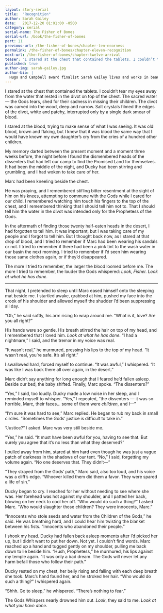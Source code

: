 ```yaml
---
layout: story-serial
title:  "Recognition"
author: Sarah Gailey
date:   2017-12-20 01:01:00 -0500
category: serial
serial-name: The Fisher of Bones
serial-url: /book/the-fisher-of-bones
part: 11
previous-url: /the-fisher-of-bones/chapter-ten-nearness
permalink: /the-fisher-of-bones/chapter-eleven-recognition
next-url: /the-fisher-of-bones/chapter-twelve-arrival
teaser: "I stared at the chest that contained the tablets. I couldn’t tear my eyes away from the water that rested in the divot on top of the chest."
published: true
author-img: sarah-gailey.jpg
author-bio: |
  Hugo and Campbell award finalist Sarah Gailey lives and works in beautiful Oakland, California. Her nonfiction has been published by _Mashable_ and the _Boston Globe_, and her fiction has been published internationally. She is a regular contributor for _Tor.com_ and _Barnes & Noble_. You can find links to her work at [www.sarahgailey.com](http://www.sarahgailey.com). She tweets [@gaileyfrey](http://twitter.com/gaileyfrey).
---
```


I stared at the chest that contained the tablets. I couldn’t tear my eyes away from the water that rested in the divot on top of the chest. The sacred water — the Gods tears, shed for their sadness in missing their children. The divot was carved into the wood, deep and narrow. Salt crystals filmed the edges of the divot, white and patchy, interrupted only by a single dark smear of blood.

I stared at the blood, trying to make sense of what I was seeing. It was old blood, brown and flaking, but I knew that it was blood the same way that I would have known my own daughter’s cry from the cries of a hundred other children.

My memory darted between the present moment and a moment three weeks before, the night before I found the dismembered heads of the dissenters that had left our camp to find the Promised Land for themselves. It had been the middle of the night, and Ducky had been stirring and grumbling, and I had woken to take care of her.

Marc had been kneeling beside the chest.

He was praying, and I remembered stifling bitter resentment at the sight of him on his knees, attempting to commune with the Gods while I cared for our child. I remembered watching him touch his fingers to the top of the chest, and I remembered thinking that I should tell him not to. That I should tell him the water in the divot was intended only for the Prophetess of the Gods.

In the aftermath of finding those twenty half-eaten heads in the desert, I had forgotten to tell him. It was important, but I was taking care of my people and I forgot to tell him. But I thought back now, as I stared at that drop of blood, and I tried to remember if Marc had been wearing his sandals or not. I tried to remember if there had been a pink tint to the wash water in our basin the next morning. I tried to remember if I’d seen him wearing those same clothes again, or if they’d disappeared.

The more I tried to remember, the larger the blood loomed before me. The more I tried to remember, the louder the Gods whispered: *Look, Fisher. Look at what he has done*.

----

That night, I pretended to sleep until Marc eased himself onto the sleeping mat beside me. I startled awake, grabbed at him, pushed my face into the crook of his shoulder and allowed myself the shudder I’d been suppressing all day.

“Oh,” he said softly, his arm rising to wrap around me. “What is it, love? Are you all right?”

His hands were so gentle. His breath stirred the hair on top of my head, and I remembered that I loved him. *Look at what he has done*. “I had a nightmare,” I said, and the tremor in my voice was real.

“It wasn’t real,” he murmured, pressing his lips to the top of my head. “It wasn’t real, you’re safe. It’s all right.”

I swallowed hard, forced myself to continue. “It was awful,” I whispered. “It was like I was back there all over again, in the desert.”

Marc didn’t say anything for long enough that I feared he’d fallen asleep. Beside our bed, the baby shifted. Finally, Marc spoke. “The dissenters?”

“Yes,” I said, too loudly. Ducky made a low noise in her sleep, and I reminded myself to whisper. “Yes,” I repeated, “the dissenters — it was so horrible, Marc, their faces… some of them were *children*, and I—”

“I’m sure it was hard to see,” Marc replied. He began to rub my back in small circles. “Sometimes the Gods’ justice is difficult to take in.”

“Justice?” I asked. Marc was very still beside me.

“Yes,” he said. “It must have been awful for you, having to see that. But surely you agree that it’s no less than what they deserved?”

I pulled away from him, stared at him hard even though he was just a vague patch of darkness in the shadows of our tent. “No,” I said, forgetting my volume again. “No one deserves that. They didn’t—”

“They strayed from the Gods’ path,” Marc said, also too loud, and his voice was a cliff’s edge. “Whoever killed them did them a favor. They were spared a life of sin.”

Ducky began to cry. I reached for her without needing to see where she was. Her forehead was hot against my shoulder, and I patted her back, blowing on her neck to cool her off. “Who would do such a thing?” I asked Marc. “Who would slaughter those children? They were innocents, Marc.”

“Innocents who stole seeds and water from the Children of the Gods,” he said. He was breathing hard, and I could hear him twisting the blanket between his fists. “Innocents who abandoned their people.”

I shook my head. Ducky had fallen back asleep moments after I’d picked her up, but I didn’t want to put her down. Not yet. I couldn’t find words. Marc reached up a hand and tugged gently on my shoulder, pulling me back down to lie beside him. “Hush, Prophetess,” he murmured, his lips against my temple again. “It was only a bad dream. The Gods will never let any harm befall those who follow their path.”

Ducky rested on my chest, her belly rising and falling with each deep breath she took. Marc’s hand found her, and he stroked her hair. “Who would do such a thing?” I whispered again.

“Shhh. Go to sleep,” he whispered. “There’s nothing to fear.”

The Gods Whispers nearly drowned him out. *Look*, they said to me. *Look at what you have done*.
